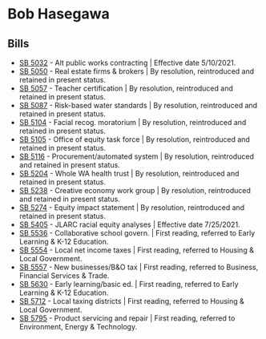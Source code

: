 # Bob Hasegawa
## Bills
* [SB 5032](/bill/2021-22/sb/5032/) - Alt public works contracting | Effective date 5/10/2021.
* [SB 5050](/bill/2021-22/sb/5050/) - Real estate firms & brokers | By resolution, reintroduced and retained in present status.
* [SB 5057](/bill/2021-22/sb/5057/) - Teacher certification | By resolution, reintroduced and retained in present status.
* [SB 5087](/bill/2021-22/sb/5087/) - Risk-based water standards | By resolution, reintroduced and retained in present status.
* [SB 5104](/bill/2021-22/sb/5104/) - Facial recog. moratorium | By resolution, reintroduced and retained in present status.
* [SB 5105](/bill/2021-22/sb/5105/) - Office of equity task force | By resolution, reintroduced and retained in present status.
* [SB 5116](/bill/2021-22/sb/5116/) - Procurement/automated system | By resolution, reintroduced and retained in present status.
* [SB 5204](/bill/2021-22/sb/5204/) - Whole WA health trust | By resolution, reintroduced and retained in present status.
* [SB 5238](/bill/2021-22/sb/5238/) - Creative economy work group | By resolution, reintroduced and retained in present status.
* [SB 5274](/bill/2021-22/sb/5274/) - Equity impact statement | By resolution, reintroduced and retained in present status.
* [SB 5405](/bill/2021-22/sb/5405/) - JLARC racial equity analyses | Effective date 7/25/2021.
* [SB 5536](/bill/2021-22/sb/5536/) - Collaborative school govern. | First reading, referred to Early Learning & K-12 Education.
* [SB 5554](/bill/2021-22/sb/5554/) - Local net income taxes | First reading, referred to Housing & Local Government.
* [SB 5557](/bill/2021-22/sb/5557/) - New businesses/B&O tax | First reading, referred to Business, Financial Services & Trade.
* [SB 5630](/bill/2021-22/sb/5630/) - Early learning/basic ed. | First reading, referred to Early Learning & K-12 Education.
* [SB 5712](/bill/2021-22/sb/5712/) - Local taxing districts | First reading, referred to Housing & Local Government.
* [SB 5795](/bill/2021-22/sb/5795/) - Product servicing and repair | First reading, referred to Environment, Energy & Technology.
